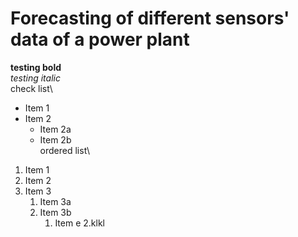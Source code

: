 # Forecasting of different sensors' data of a power plant
**testing bold**\
*testing italic*
\
check list\
* Item 1
* Item 2
  * Item 2a
  * Item 2b
\
ordered list\
1. Item 1
1. Item 2
1. Item 3
   1. Item 3a
   1. Item 3b
      1. Item e
         2.klkl
